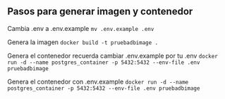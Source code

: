 ## Pasos para generar imagen y contenedor

Cambia .env a .env.example
`mv .env.example .env`

Genera la imagen
`docker build -t pruebadbimage .`

Genera el contenedor recuerda cambiar .env.example por tu .env
`docker run -d --name postgres_container -p 5432:5432 --env-file .env pruebadbimage`

Genera el contenedor con .env.example
`docker run -d --name postgres_container -p 5432:5432 --env-file .env pruebadbimage`